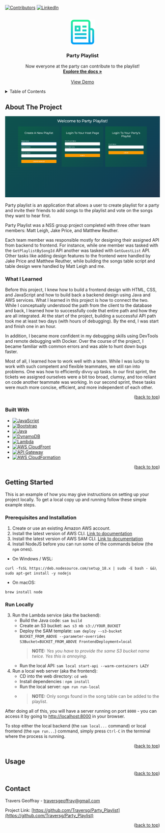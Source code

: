 <!-- Improved compatibility of back to top link: See: https://github.com/othneildrew/Best-README-Template/pull/73 -->
<a name="readme-top"></a>
<!--
*** Thanks for checking out the Best-README-Template. If you have a suggestion
*** that would make this better, please fork the repo and create a pull request
*** or simply open an issue with the tag "enhancement".
*** Don't forget to give the project a star!
*** Thanks again! Now go create something AMAZING! :D
-->



<!-- PROJECT SHIELDS -->
<!--
*** I'm using markdown "reference style" links for readability.
*** Reference links are enclosed in brackets [ ] instead of parentheses ( ).
*** See the bottom of this document for the declaration of the reference variables
*** for contributors-url, forks-url, etc. This is an optional, concise syntax you may use.
*** https://www.markdownguide.org/basic-syntax/#reference-style-links
-->
[![Contributors][contributors-shield]][contributors-url]
[![LinkedIn][linkedin-shield]][linkedin-url]



<!-- PROJECT LOGO -->
<br />
<div align="center">
  <a href="https://github.com/github_username/repo_name">
    <img src="resources/images/logo.png" alt="Logo" width="80" height="80">
  </a>

<h3 align="center">Party Playlist</h3>

  <p align="center">
    Now everyone at the party can contribute to the playlist!
    <br />
    <a href="https://github.com/Traversg/Party_Playlist"><strong>Explore the docs »</strong></a>
    <br />
    <br />
    <a href="#usage">View Demo</a>
  </p>
</div>



<!-- TABLE OF CONTENTS -->
<details>
  <summary>Table of Contents</summary>
  <ol>
    <li>
      <a href="#about-the-project">About The Project</a>
      <ul>
        <li><a href="#built-with">Built With</a></li>
      </ul>
    </li>
    <li>
      <a href="#getting-started">Getting Started</a>
      <ul>
        <li><a href="#prerequisites">Prerequisites</a></li>
        <li><a href="#runlocally">Installation</a></li>
      </ul>
    </li>
    <li><a href="#usage">Usage</a></li>
    <li><a href="#contact">Contact</a></li>
  </ol>
</details>



<!-- ABOUT THE PROJECT -->
## About The Project

[![Product Name Screen Shot][product-screenshot]](https://example.com)

Party playlist is an application that allows a user to create playlist for a party and invite their friends to add
songs to the playlist and vote on the songs they want to hear first.

Party Playlist was a NSS group project completed with three other team members: Matt Leigh, Jake Price, and Matthew Reuther.

Each team member was responsible mostly for designing their assigned API from backend to frontend. 
For instance, while one member was tasked with the `GetPlaylistBySongId` API another was tasked with `GetGuestList` API.
Other tasks like adding design features to the frontend were handled by Jake Price and Matthew Reuther,
while building the songs table script and table design were handled by Matt Leigh and me.

### What I Learned

Before this project, I knew how to build a frontend design with HTML, CSS, and JavaScript and how to build
back a backend design using Java and AWS services. What I learned in this project is how to connect the two.
While I conceptually understood the path from the client to the database and back, I learned how to successfully code
that entire path and how they are all integrated. At the start of the project, building a successful API path
took me at least two days (with hours of debugging). By the end, I was start and finish one in an hour.

In addition, I became more confident in my debugging skills using DevTools and remote debugging with Docker.
Over the course of the project, I became familiar with common errors and was able to hunt down bugs faster.

Most of all, I learned how to work well with a team. While I was lucky to work with such competent and flexible
teammates, we still ran into problems. One was how to efficiently divvy up tasks. In our first sprint, the tickets
we assigned ourselves were a bit too broad, clumsy, and too reliant on code another teammate was working. In our second
sprint, these tasks were much more concise, efficient, and more independent of each other. 

<p align="right">(<a href="#readme-top">back to top</a>)</p>



### Built With


* [![JavaScript][JavaScript]][JavaScript-url]
* [![Bootstrap][Bootstrap.com]][Bootstrap-url]
* [![Java][Java]][Java-url]
* [![DynamoDB][DynamoDB]][DynamoDB-url]
* [![Lambda][Lambda]][Lambda-url]
* [![AWS CloudFront][AWS CloudFront]][CloudFront-url]
* [![API Gateway][API Gateway]][Gateway-url]
* [![AWS CloudFormation][AWS CloudFormation]][CloudFormation-url]

<p align="right">(<a href="#readme-top">back to top</a>)</p>



<!-- GETTING STARTED -->
## Getting Started

This is an example of how you may give instructions on setting up your project locally.
To get a local copy up and running follow these simple example steps.

### Prerequisites and Installation

1. Create or use an existing Amazon AWS account.
2. Install the latest version of AWS CLI. [Link to documentation](https://docs.aws.amazon.com/cli/latest/userguide/getting-started-install.html)
3. Install the latest version of AWS SAM CLI. [Link to documentation](https://docs.aws.amazon.com/serverless-application-model/latest/developerguide/install-sam-cli.html)
4. Install NodeJS before you can run some of the commands below (the `npm` ones).

- On Windows / WSL:
```shell
curl -fsSL https://deb.nodesource.com/setup_18.x | sudo -E bash - &&\
sudo apt-get install -y nodejs
```
- On macOS:
```shell
brew install node
```

### Run Locally

3. Run the Lambda service (aka the backend):
    - Build the Java code: `sam build`
    - Create an S3 bucket: `aws s3 mb s3://YOUR_BUCKET`
    - Deploy the SAM template: `sam deploy --s3-bucket BUCKET_FROM_ABOVE --parameter-overrides S3Bucket=BUCKET_FROM_ABOVE FrontendDeployment=local`
      > **NOTE:** _Yes you have to provide the same S3 bucket name twice. Yes this is annoying._
    - Run the local API: `sam local start-api --warm-containers LAZY`
4. Run a local web server (aka the frontend):
    - CD into the web directory: `cd web`
    - Install dependencies : `npm install`
    - Run the local server: `npm run run-local`
    -  > **NOTE:** Only songs found in the song table can be added to the playlist.

After doing all of this, you will have a server running on port `8000` - you can access it by going to [http://localhost:8000](http://localhost:8000) in your browser.

To stop either the local backend (the `sam local...` command) or local frontend (the `npm run...`) command, simply press `Ctrl-C` in the terminal where the process is running.

<p align="right">(<a href="#readme-top">back to top</a>)</p>



<!-- USAGE EXAMPLES -->
## Usage


<p align="right">(<a href="#readme-top">back to top</a>)</p>

<!-- CONTACT -->
## Contact

Travers Geoffray - traversgeoffray@gmail.com

Project Link: [https://github.com/Traversg/Party_Playlist](https://github.com/Traversg/Party_Playlist)

<p align="right">(<a href="#readme-top">back to top</a>)</p>

<!-- MARKDOWN LINKS & IMAGES -->
<!-- https://www.markdownguide.org/basic-syntax/#reference-style-links -->
[contributors-shield]: https://img.shields.io/github/contributors/Traversg/Party_Playlist.svg?style=for-the-badge
[contributors-url]: https://github.com/Traversg/Party_Playlist/graphs/contributors
[forks-shield]: https://img.shields.io/github/forks/github_username/repo_name.svg?style=for-the-badge
[forks-url]: https://github.com/github_username/repo_name/network/members
[stars-shield]: https://img.shields.io/github/stars/github_username/repo_name.svg?style=for-the-badge
[stars-url]: https://github.com/github_username/repo_name/stargazers
[issues-shield]: https://img.shields.io/github/issues/github_username/repo_name.svg?style=for-the-badge
[issues-url]: https://github.com/github_username/repo_name/issues
[license-shield]: https://img.shields.io/github/license/github_username/repo_name.svg?style=for-the-badge
[license-url]: https://github.com/github_username/repo_name/blob/master/LICENSE.txt
[linkedin-shield]: https://img.shields.io/badge/-LinkedIn-black.svg?style=for-the-badge&logo=linkedin&colorB=555
[linkedin-url]: https://www.linkedin.com/in/travers-geoffray/
[product-screenshot]: resources/images/home-page.png
[DynamoDb]: https://img.shields.io/badge/AWS_DynamoDB-yellow?style=for-the-badge&logo=amazondynamodb&logoColor=4053D6
[DynamoDb-url]: https://aws.amazon.com/dynamodb/
[Lambda]: https://img.shields.io/badge/AWS_Lambda-blue?style=for-the-badge&logo=awslambda&logoColor=FF9900
[Lambda-url]: https://aws.amazon.com/lambda/
[API Gateway]: https://img.shields.io/badge/AWS_API_Gateway-black?style=for-the-badge&logo=amazonapigateway&logoColor=FF4F8B
[Gateway-url]: https://aws.amazon.com/api-gateway/
[JavaScript]: https://img.shields.io/badge/JavaScript-20232A?style=for-the-badge&logo=javascript&logoColor=61DAFB
[JavaScript-url]: https://javascript.com/
[Bootstrap.com]: https://img.shields.io/badge/Bootstrap-563D7C?style=for-the-badge&logo=bootstrap&logoColor=white
[Bootstrap-url]: https://getbootstrap.com
[Java]: https://img.shields.io/badge/Java-darkgreen?style=for-the-badge
[Java-url]: https://java.com/
[AWS CloudFront]: https://img.shields.io/badge/AWS_CloudFront-orange?style=for-the-badge
[Cloudfront-url]: https://aws.amazon.com/cloudfront/
[AWS CloudFormation]: https://img.shields.io/badge/AWS_CloudFormation-red?style=for-the-badge
[Cloudformation-url]: https://aws.amazon.com/cloudformation/